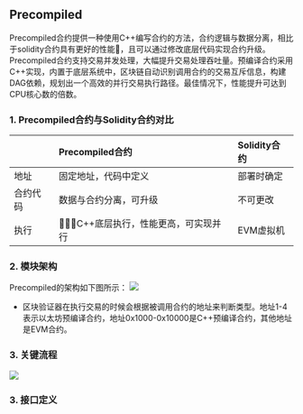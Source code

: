 ## Precompiled

Precompiled合约提供一种使用C++编写合约的方法，合约逻辑与数据分离，相比于solidity合约具有更好的性能，且可以通过修改底层代码实现合约升级。Precompiled合约支持交易并发处理，大幅提升交易处理吞吐量。预编译合约采用C++实现，内置于底层系统中，区块链自动识别调用合约的交易互斥信息，构建DAG依赖，规划出一个高效的并行交易执行路径。最佳情况下，性能提升可达到CPU核心数的倍数。

### 1. Precompiled合约与Solidity合约对比

||Precompiled合约|Solidity合约|
|:---|:---|:---|
|地址|固定地址，代码中定义|部署时确定|
|合约代码|数据与合约分离，可升级|不可更改|
|执行|C++底层执行，性能更高，可实现并行|EVM虚拟机|

### 2. 模块架构
Precompiled的架构如下图所示：
![](../../../images/precompiled/architecture.png)

- 区块验证器在执行交易的时候会根据被调用合约的地址来判断类型。地址1-4表示以太坊预编译合约，地址0x1000-0x10000是C++预编译合约，其他地址是EVM合约。

### 3. 关键流程

![](../../../images/precompiled/process.png)

### 3. 接口定义

